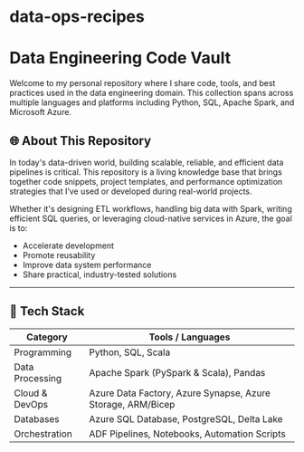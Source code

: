 # data-ops-recipes

# Data Engineering Code Vault

Welcome to my personal repository where I share code, tools, and best practices used in the data engineering domain. This collection spans across multiple languages and platforms including Python, SQL, Apache Spark, and Microsoft Azure.

## 🌐 About This Repository

In today's data-driven world, building scalable, reliable, and efficient data pipelines is critical. This repository is a living knowledge base that brings together code snippets, project templates, and performance optimization strategies that I’ve used or developed during real-world projects.

Whether it's designing ETL workflows, handling big data with Spark, writing efficient SQL queries, or leveraging cloud-native services in Azure, the goal is to:
- Accelerate development
- Promote reusability
- Improve data system performance
- Share practical, industry-tested solutions

---

## 🧰 Tech Stack

| Category      | Tools / Languages |
|---------------|------------------|
| Programming   | Python, SQL, Scala |
| Data Processing | Apache Spark (PySpark & Scala), Pandas |
| Cloud & DevOps | Azure Data Factory, Azure Synapse, Azure Storage, ARM/Bicep |
| Databases     | Azure SQL Database, PostgreSQL, Delta Lake |
| Orchestration | ADF Pipelines, Notebooks, Automation Scripts |



